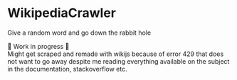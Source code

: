 # WikipediaCrawler
Give a random word and go down the rabbit hole

🚧 Work in progress 🚧<br>Might get scraped and remade with wikijs because of error 429 that does not want to go away despite me reading everything available on 
the subject in the documentation, stackoverflow etc.
